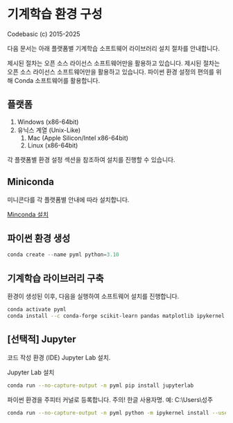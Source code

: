 # 기계학습 환경 구성

Codebasic (c) 2015-2025

다음 문서는 아래 플랫폼별 기계학습 소프트웨어 라이브러리 설치 절차를 안내합니다.

제시된 절차는 오픈 소스 라이선스 소프트웨어만을 활용하고 있습니다. 제시된 절차는 오픈 소스 라이선스 소프트웨어만을 활용하고 있습니다. 파이썬 환경 설정의 편의를 위해 Conda 소프트웨어를 활용합니다.

## 플랫폼

1. Windows (x86-64bit)
1. 유닉스 계열 (Unix-Like)
    1. Mac (Apple Silicon/Intel x86-64bit)
    1. Linux (x86-64bit)

각 플랫폼별 환경 설정 섹션을 참조하여 설치를 진행할 수 있습니다.

## Miniconda

미니콘다를 각 플랫폼별 안내에 따라 설치합니다.

[Minconda 설치](https://www.anaconda.com/docs/getting-started/miniconda/install)

## 파이썬 환경 생성

```powershell
conda create --name pyml python=3.10
```

## 기계학습 라이브러리 구축

환경이 생성된 이후, 다음을 실행하여 소프트웨어 설치를 진행합니다.

```sh
conda activate pyml
conda install --c conda-forge scikit-learn pandas matplotlib ipykernel
```

## [선택적] Jupyter

코드 작성 환경 (IDE) Jupyter Lab 설치.

Jupyter Lab 설치

```bash
conda run --no-capture-output -n pyml pip install jupyterlab
```

파이썬 환경을 주피터 커널로 등록합니다. 주의! 한글 사용자명. 예: C:\Users\성주

```bash
conda run --no-capture-output -n pyml python -m ipykernel install --user --name pyml --display-name "pyml"
```
